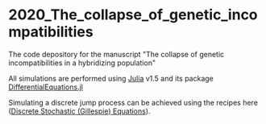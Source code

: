 # 2020_The_collapse_of_genetic_incompatibilities
The code depository for the manuscript "The collapse of genetic incompatibilities in a hybridizing population"

All simulations are performed using [Julia](https://julialang.org/) v1.5 and its package [DifferentialEquations.jl](https://diffeq.sciml.ai/v6.16/)

Simulating a discrete jump process can be achieved using the recipes here ([Discrete Stochastic (Gillespie) Equations](https://diffeq.sciml.ai/v6.16/tutorials/discrete_stochastic_example/)).
